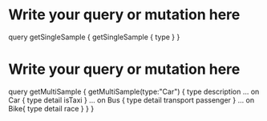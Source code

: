 # Write your query or mutation here
query getSingleSample {
	getSingleSample {
    type
  }
}

# Write your query or mutation here
query getMultiSample {
	getMultiSample(type:"Car") {
    type
    description
    ... on Car {
      type
      detail
      isTaxi
    }
    ... on Bus {
      type
      detail
      transport
      passenger
    }
    ... on Bike{
      type
      detail
      race
    }
  }
}